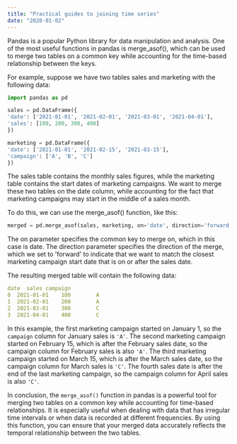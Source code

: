 ```yaml
---
title: "Practical guides to joining time series"
date: "2020-01-02"
---
```


Pandas is a popular Python library for data manipulation and analysis. One of the most useful functions in pandas is merge_asof(), which can be used to merge two tables on a common key while accounting for the time-based relationship between the keys.

For example, suppose we have two tables sales and marketing with the following data:

```python
import pandas as pd

sales = pd.DataFrame({
'date': ['2021-01-01', '2021-02-01', '2021-03-01', '2021-04-01'],
'sales': [100, 200, 300, 400]
})

marketing = pd.DataFrame({
'date': ['2021-01-01', '2021-02-15', '2021-03-15'],
'campaign': ['A', 'B', 'C']
})
```

The sales table contains the monthly sales figures, while the marketing table contains the start dates of marketing campaigns. We want to merge these two tables on the date column, while accounting for the fact that marketing campaigns may start in the middle of a sales month.

To do this, we can use the merge_asof() function, like this:

```python
merged = pd.merge_asof(sales, marketing, on='date', direction='forward')
```

The on parameter specifies the common key to merge on, which in this case is date. The direction parameter specifies the direction of the merge, which we set to 'forward' to indicate that we want to match the closest marketing campaign start date that is on or after the sales date.

The resulting merged table will contain the following data:

```yaml
date  sales campaign
0  2021-01-01    100        A
1  2021-02-01    200        A
2  2021-03-01    300        C
3  2021-04-01    400        C
```

In this example, the first marketing campaign started on January 1, so the `campaign` column for January sales is `'A'`. The second marketing campaign started on February 15, which is after the February sales date, so the campaign column for February sales is also `'A'`. The third marketing campaign started on March 15, which is after the March sales date, so the campaign column for March sales is `'C'`. The fourth sales date is after the end of the last marketing campaign, so the campaign column for April sales is also `'C'`.

In conclusion, the `merge_asof()` function in pandas is a powerful tool for merging two tables on a common key while accounting for time-based relationships. It is especially useful when dealing with data that has irregular time intervals or when data is recorded at different frequencies. By using this function, you can ensure that your merged data accurately reflects the temporal relationship between the two tables.
